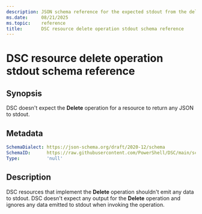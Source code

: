 ```yaml
---
description: JSON schema reference for the expected stdout from the delete resource operation
ms.date:     08/21/2025
ms.topic:    reference
title:       DSC resource delete operation stdout schema reference
---
```


# DSC resource delete operation stdout schema reference

## Synopsis

DSC doesn't expect the **Delete** operation for a resource to return any JSON to stdout.

## Metadata

```yaml
SchemaDialect: https://json-schema.org/draft/2020-12/schema
SchemaID:      https://raw.githubusercontent.com/PowerShell/DSC/main/schemas/v3.1.0/resource/stdout/delete.json
Type:          'null'
```

## Description

DSC resources that implement the **Delete** operation shouldn't emit any data to stdout. DSC
doesn't expect any output for the **Delete** operation and ignores any data emitted to stdout when
invoking the operation.
